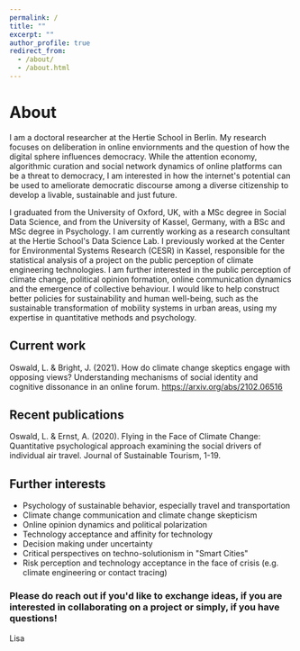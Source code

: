 ```yaml
---
permalink: /
title: ""
excerpt: ""
author_profile: true
redirect_from: 
  - /about/
  - /about.html
---
```


# About

I am a doctoral researcher at the Hertie School in Berlin. My research focuses on deliberation in online enviornments and the question of how the digital sphere influences democracy. While the attention economy, algorithmic curation and social network dynamics of online platforms can be a threat to democracy, I am interested in how the internet's potential can be used to ameliorate democratic discourse among a diverse citizenship to develop a livable, sustainable and just future. 

I graduated from the University of Oxford, UK, with a MSc degree in Social Data Science, and from the University of Kassel, Germany, with a BSc and MSc degree in Psychology. I am currently working as a research consultant at the Hertie School's Data Science Lab. I previously worked at the Center for Environmental Systems Research (CESR) in Kassel, responsible for the statistical analysis of a project on the public perception of climate engineering technologies. I am further interested in the public perception of climate change, political opinion formation, online communication dynamics and the emergence of collective behaviour. I would like to help construct better policies for sustainability and human well-being, such as the sustainable transformation of mobility systems in urban areas, using my expertise in quantitative methods and psychology. 

## Current work
Oswald, L. & Bright, J. (2021). How do climate change skeptics engage with opposing views? Understanding mechanisms of social identity and cognitive dissonance in an online forum. https://arxiv.org/abs/2102.06516

## Recent publications
Oswald, L. & Ernst, A. (2020). Flying in the Face of Climate Change: Quantitative psychological approach examining the social drivers of individual air travel. Journal of Sustainable Tourism, 1-19.

## Further interests

* Psychology of sustainable behavior, especially travel and transportation 
* Climate change communication and climate change skepticism
* Online opinion dynamics and political polarization
* Technology acceptance and affinity for technology
* Decision making under uncertainty 
* Critical perspectives on techno-solutionism in "Smart Cities"
* Risk perception and technology acceptance in the face of crisis (e.g. climate engineering or contact tracing)

### Please do reach out if you'd like to exchange ideas, if you are interested in collaborating on a project or simply, if you have questions!  
Lisa
